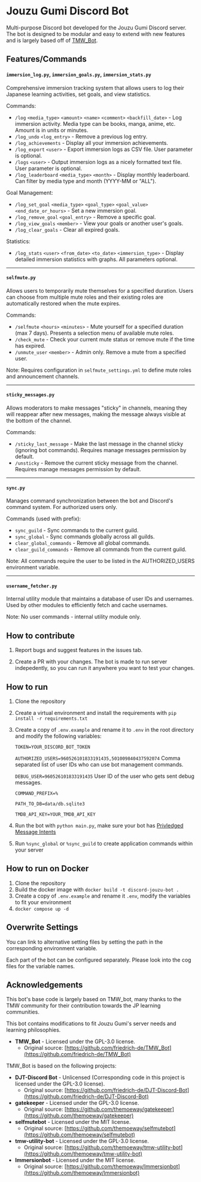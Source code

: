 # Jouzu Gumi Discord Bot

Multi-purpose Discord bot developed for the Jouzu Gumi Discord server. The bot is designed to be modular and easy to extend with new features and is largely based off of [TMW_Bot](https://github.com/friedrich-de/TMW_Bot).


## Features/Commands

#### `immersion_log.py`, `immersion_goals.py`, `immersion_stats.py`

Comprehensive immersion tracking system that allows users to log their Japanese learning activities, set goals, and view statistics.

Commands:
* `/log` `<media_type>` `<amount>` `<name>` `<comment>` `<backfill_date>` - Log immersion activity. Media type can be books, manga, anime, etc. Amount is in units or minutes.
* `/log_undo` `<log_entry>` - Remove a previous log entry.
* `/log_achievements` - Display all your immersion achievements.
* `/log_export` `<user>` - Export immersion logs as CSV file. User parameter is optional.
* `/logs` `<user>` - Output immersion logs as a nicely formatted text file. User parameter is optional.
* `/log_leaderboard` `<media_type>` `<month>` - Display monthly leaderboard. Can filter by media type and month (YYYY-MM or "ALL").

Goal Management:
* `/log_set_goal` `<media_type>` `<goal_type>` `<goal_value>` `<end_date_or_hours>` - Set a new immersion goal.
* `/log_remove_goal` `<goal_entry>` - Remove a specific goal.
* `/log_view_goals` `<member>` - View your goals or another user's goals.
* `/log_clear_goals` - Clear all expired goals.

Statistics:
* `/log_stats` `<user>` `<from_date>` `<to_date>` `<immersion_type>` - Display detailed immersion statistics with graphs. All parameters optional.

---

#### `selfmute.py`

Allows users to temporarily mute themselves for a specified duration. Users can choose from multiple mute roles and their existing roles are automatically restored when the mute expires.

Commands:
* `/selfmute` `<hours>` `<minutes>` - Mute yourself for a specified duration (max 7 days). Presents a selection menu of available mute roles.
* `/check_mute` - Check your current mute status or remove mute if the time has expired.
* `/unmute_user` `<member>` - Admin only. Remove a mute from a specified user.

Note: Requires configuration in `selfmute_settings.yml` to define mute roles and announcement channels.

---

#### `sticky_messages.py`

Allows moderators to make messages "sticky" in channels, meaning they will reappear after new messages, making the message always visible at the bottom of the channel.

Commands:
* `/sticky_last_message` - Make the last message in the channel sticky (ignoring bot commands). Requires manage messages permission by default.
* `/unsticky` - Remove the current sticky message from the channel. Requires manage messages permission by default.

---

#### `sync.py`

Manages command synchronization between the bot and Discord's command system. For authorized users only.

Commands (used with prefix):
* `sync_guild` - Sync commands to the current guild.
* `sync_global` - Sync commands globally across all guilds.
* `clear_global_commands` - Remove all global commands.
* `clear_guild_commands` - Remove all commands from the current guild.

Note: All commands require the user to be listed in the AUTHORIZED_USERS environment variable.

---

#### `username_fetcher.py`

Internal utility module that maintains a database of user IDs and usernames. Used by other modules to efficiently fetch and cache usernames.

Note: No user commands - internal utility module only.

## How to contribute

1. Report bugs and suggest features in the issues tab.

2. Create a PR with your changes. The bot is made to run server indepedently, so you can run it anywhere you want to test your changes.

## How to run

1. Clone the repository
2. Create a virtual environment and install the requirements with `pip install -r requirements.txt`
3. Create a copy of `.env.example` and rename it to `.env` in the root directory and modify the following variables:

    `TOKEN=YOUR_DISCORD_BOT_TOKEN`

    `AUTHORIZED_USERS=960526101833191435,501009840437592074` Comma separated list of user IDs who can use bot management commands.

    `DEBUG_USER=960526101833191435` User ID of the user who gets sent debug messages.

    `COMMAND_PREFIX=%`

    `PATH_TO_DB=data/db.sqlite3`

    `TMDB_API_KEY=YOUR_TMDB_API_KEY`

4. Run the bot with `python main.py`, make sure your bot has [Privledged Message Intents](https://discord.com/developers/docs/events/gateway#privileged-intents)
5. Run `%sync_global` or `%sync_guild` to create application commands within your server

## How to run on Docker

1. Clone the repository
2. Build the docker image with `docker build -t discord-jouzu-bot .`
3. Create a copy of `.env.example` and rename it `.env`, modify the variables to fit your environment
4. `docker compose up -d`

## Overwrite Settings

You can link to alternative setting files by setting the path in the corresponding environment variable. 

Each part of the bot can be configured separately. Please look into the cog files for the variable names.

## Acknowledgements
This bot's base code is largely based on TMW_bot, many thanks to the TMW community for their contribution towards the JP learning communities.

This bot contains modifications to fit Jouzu Gumi's server needs and learning philosophies.
- **TMW_Bot** - Licensed under the GPL-3.0 license.
  - Original source: [https://github.com/friedrich-de/TMW_Bot](https://github.com/friedrich-de/TMW_Bot)

TMW_Bot is based on the following projects:

- **DJT-Discord Bot** - Unlicensed (Corresponding code in this project is licensed under the GPL-3.0 license).
  - Original source: [https://github.com/friedrich-de/DJT-Discord-Bot](https://github.com/friedrich-de/DJT-Discord-Bot)
- **gatekeeper** - Licensed under the GPL-3.0 license.
  - Original source: [https://github.com/themoeway/gatekeeper](https://github.com/themoeway/gatekeeper)
- **selfmutebot** - Licensed under the MIT license.
  - Original source: [https://github.com/themoeway/selfmutebot](https://github.com/themoeway/selfmutebot)
- **tmw-utility-bot** - Licensed under the GPL-3.0 license.
  - Original source: [https://github.com/themoeway/tmw-utility-bot](https://github.com/themoeway/tmw-utility-bot)
- **Immersionbot** - Licensed under the MIT license.
  - Original source: [https://github.com/themoeway/Immersionbot](https://github.com/themoeway/Immersionbot)
